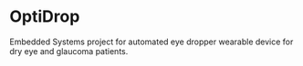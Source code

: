 # OptiDrop
Embedded Systems project for automated eye dropper wearable device for dry eye and glaucoma patients.
